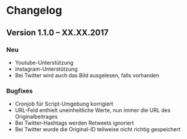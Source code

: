 Changelog
=========

Version 1.1.0 – XX.XX.2017
--------------------------

### Neu

- Youtube-Unterstützung
- Instagram-Unterstützung
- Bei Twitter wird auch das Bild ausgelesen, falls vorhanden

### Bugfixes

- Cronjob für Script-Umgebung korrigiert
- URL-Feld enthielt uneinheitliche Werte, nun immer die URL des Originalbeitrages
- Bei Twitter-Hashtags werden Retweets ignoriert
- Bei Twitter wurde die Original-ID teilweise nicht richtig gespeichert
